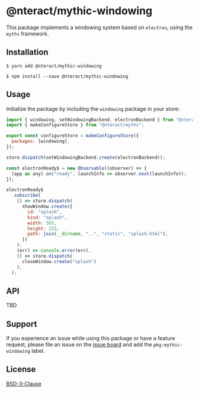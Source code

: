 # @nteract/mythic-windowing

This package implements a windowing system based on `electron`, using the `myths` framework.

## Installation

```
$ yarn add @nteract/mythic-windowing
```

```
$ npm install --save @nteract/mythic-windowing
```

## Usage

Initialize the package by including the `windowing` package in your store:

```javascript
import { windowing, setWindowingBackend, electronBackend } from "@nteract/mythic-windowing";
import { makeConfigureStore } from "@nteract/myths";

export const configureStore = makeConfigureStore({
  packages: [windowing],
});

store.dispatch(setWindowingBackend.create(electronBackend));

const electronReady$ = new Observable((observer) => {
  (app as any).on("ready", launchInfo => observer.next(launchInfo));
});

electronReady$
  .subscribe(
    () => store.dispatch(
      showWindow.create({
        id: "splash",
        kind: "splash",
        width: 565,
        height: 233,
        path: join(__dirname, "..", "static", "splash.html"),
      })
    ),
    (err) => console.error(err),
    () => store.dispatch(
      closeWindow.create("splash")
    ),
  );
```

## API

TBD

## Support

If you experience an issue while using this package or have a feature request, please file an issue on the [issue board](https://github.com/nteract/nteract/issues/new/choose) and add the `pkg:mythic-windowing` label.

## License

[BSD-3-Clause](https://choosealicense.com/licenses/bsd-3-clause/)

